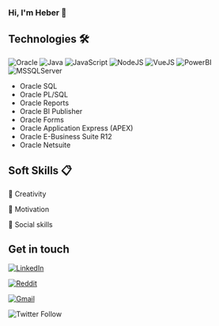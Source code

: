 ### Hi, I'm Heber 👋

## Technologies 🛠️

![Oracle](https://img.shields.io/badge/-Oracle-F80000?logo=oracle&logoColor=white)
![Java](https://img.shields.io/badge/-Java-007396?logo=java&logoColor=white)
![JavaScript](https://img.shields.io/badge/-JavaScript-23694640?logo=javascript&logoColor=white)
![NodeJS](https://img.shields.io/badge/-NodeJS-339933?logo=node.js&logoColor=white)
![VueJS](https://img.shields.io/badge/-VueJS-4FC08D?logo=vue.js&logoColor=white)
![PowerBI](https://img.shields.io/badge/-Power%20BI-F2C811?logo=power-bi&logoColor=white)
![MSSQLServer](https://img.shields.io/badge/-MS%20SQL%20Server-CC2927?logo=microsoft-sql-server&logoColor=white)

* Oracle SQL
* Oracle PL/SQL
* Oracle Reports
* Oracle BI Publisher
* Oracle Forms
* Oracle Application Express (APEX)
* Oracle E-Business Suite R12
* Oracle Netsuite

## Soft Skills 📋

🎨 Creativity

💪 Motivation

🙋 Social skills



## Get in touch 


<a href="https://www.linkedin.com/in/arturo-heber-camacho-arredondo-390683162" target="_blank"><img alt="LinkedIn" src="https://img.shields.io/badge/-LinkedIn-0077B5?logo=linkedin&logoColor=white"></a>

<a href="https://www.reddit.com/user/hebercamacho" target="_blank"><img alt="Reddit" src="https://img.shields.io/badge/-Reddit-FF4500?logo=reddit&logoColor=white"></a>

<a href="mailto:hebercamacho@gmail.com" target="_blank"><img alt="Gmail" src="https://img.shields.io/badge/-Gmail-D14836?logo=gmail&logoColor=white"></a>

![Twitter Follow](https://img.shields.io/twitter/follow/gueboldinho?logoColor=1DA1F2&style=social)


